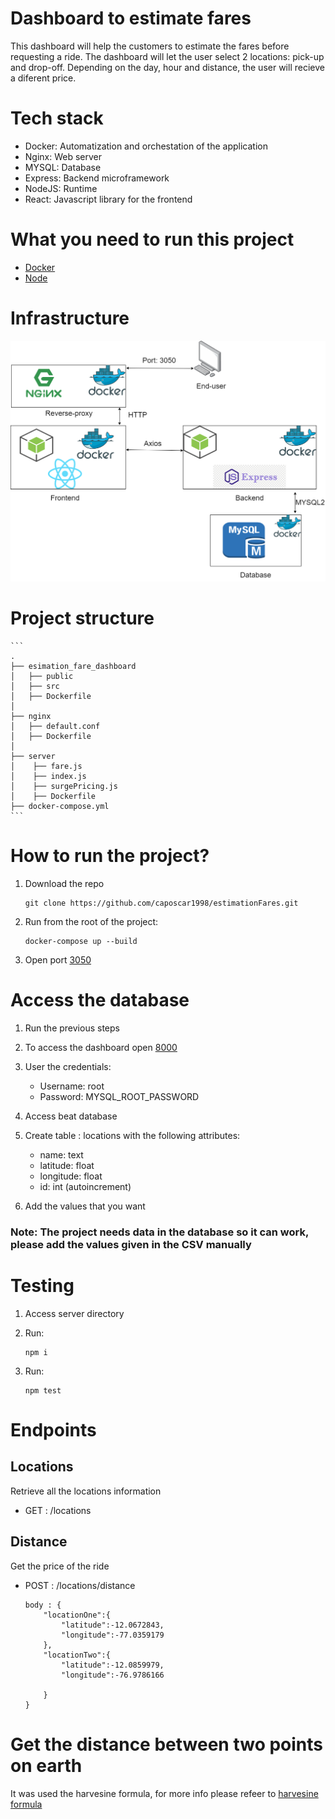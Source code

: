 # Dashboard to estimate fares

This dashboard will help the customers to estimate the fares before requesting
a ride. The dashboard will let the user select 2 locations: pick-up and drop-off.
Depending on the day, hour and distance, the user will recieve a diferent price.

# Tech stack

- Docker: Automatization and orchestation of the application
- Nginx: Web server
- MYSQL: Database
- Express: Backend microframework
- NodeJS: Runtime
- React: Javascript library for the frontend

# What you need to run this project

- [Docker](https://docs.docker.com/get-docker/)
- [Node](https://nodejs.org/es/download/)

# Infrastructure

![Infrastructure](./infra.png)

# Project structure

    ```
    .
    ├── esimation_fare_dashboard
    │   ├── public
    │   ├── src
    │   ├── Dockerfile
    │
    ├── nginx
    │   ├── default.conf
    │   ├── Dockerfile
    │
    ├── server
    │    ├── fare.js
    │    ├── index.js
    │    ├── surgePricing.js
    │    ├── Dockerfile
    ├── docker-compose.yml
    ```

# How to run the project?

1. Download the repo

   ```
   git clone https://github.com/caposcar1998/estimationFares.git
   ```

2. Run from the root of the project:

   ```
   docker-compose up --build
   ```

3. Open port [3050](http://localhost:3050)

# Access the database

1. Run the previous steps

2. To access the dashboard open [8000](http://localhost:8000/)

3. User the credentials:

   - Username: root
   - Password: MYSQL_ROOT_PASSWORD

4. Access beat database

5. Create table : locations with the following attributes:

   - name: text
   - latitude: float
   - longitude: float
   - id: int (autoincrement)

6. Add the values that you want

### Note: The project needs data in the database so it can work, please add the values given in the CSV manually

# Testing

1. Access server directory

2. Run:

   ```
   npm i
   ```

3. Run:

   ```
   npm test
   ```

# Endpoints

## Locations

Retrieve all the locations information

- GET : /locations

## Distance

Get the price of the ride

- POST : /locations/distance

  ```
  body : {
      "locationOne":{
          "latitude":-12.0672843,
          "longitude":-77.0359179
      },
      "locationTwo":{
          "latitude":-12.0859979,
          "longitude":-76.9786166

      }
  }
  ```

# Get the distance between two points on earth

It was used the harvesine formula, for more info please refeer to [harvesine formula](https://www.geeksforgeeks.org/program-distance-two-points-earth/)
